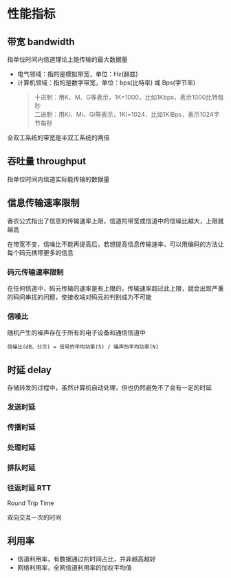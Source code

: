 # 性能指标

## 带宽 bandwidth

指单位时间内信道理论上能传输的最大数据量

- 电气领域：指的是模拟带宽，单位：Hz(赫兹)
- 计算机领域：指的是数字带宽，单位：bps(比特率) 或 Bps(字节率)
  > 十进制：用K、M、G等表示，1K=1000，比如1Kbps，表示1000比特每秒  
  > 二进制：用Ki、Mi、Gi等表示，1Ki=1024，比如1KiBps，表示1024字节每秒

全双工系统的带宽是半双工系统的两倍

## 吞吐量 throughput

指单位时间内信道实际能传输的数据量

## 信息传输速率限制

香农公式指出了信息的传输速率上限，信道的带宽或信道中的信噪比越大，上限就越高

在带宽不变，信噪比不能再提高后，若想提高信息传输速率，可以用编码的方法让每个码元携带更多的信息

### 码元传输速率限制

在任何信道中，码元传输的速率是有上限的，传输速率超过此上限，就会出现严重的码间串扰的问题，使接收端对码元的判别成为不可能

### 信噪比

随机产生的噪声存在于所有的电子设备和通信信道中

`信噪比(dB，分贝) = 信号的平均功率(S) / 噪声的平均功率(N)`

## 时延 delay

存储转发的过程中，虽然计算机自动处理，但也仍然避免不了会有一定的时延

### 发送时延

### 传播时延

### 处理时延

### 排队时延

### 往返时延 RTT

Round Trip Time

双向交互一次的时间

## 利用率

- 信道利用率，有数据通过的时间占比，并非越高越好
- 网络利用率，全网信道利用率的加权平均值
